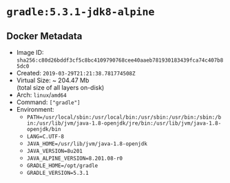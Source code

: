 # `gradle:5.3.1-jdk8-alpine`

## Docker Metadata

- Image ID: `sha256:c80d26bddf3cf5c8bc4109790768cee40aaeb781930183439fca74c407b85dc0`
- Created: `2019-03-29T21:21:38.781774508Z`
- Virtual Size: ~ 204.47 Mb  
  (total size of all layers on-disk)
- Arch: `linux`/`amd64`
- Command: `["gradle"]`
- Environment:
  - `PATH=/usr/local/sbin:/usr/local/bin:/usr/sbin:/usr/bin:/sbin:/bin:/usr/lib/jvm/java-1.8-openjdk/jre/bin:/usr/lib/jvm/java-1.8-openjdk/bin`
  - `LANG=C.UTF-8`
  - `JAVA_HOME=/usr/lib/jvm/java-1.8-openjdk`
  - `JAVA_VERSION=8u201`
  - `JAVA_ALPINE_VERSION=8.201.08-r0`
  - `GRADLE_HOME=/opt/gradle`
  - `GRADLE_VERSION=5.3.1`
